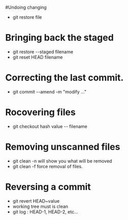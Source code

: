 #Undoing changing
- git restore file
# Bringing back the staged
- git restore --staged filename
- git reset HEAD filename
# Correcting the last commit.
- git commit --amend -m "modify ..."
# Rocovering files
- git checkout hash value -- filename
# Removing unscanned files
- git clean -n will show you what will be removed
- git clean -f force removal of files.
# Reversing a commit
- git revert HEAD~value
- working tree must is clean
- git log : HEAD-1, HEAD-2, etc...
